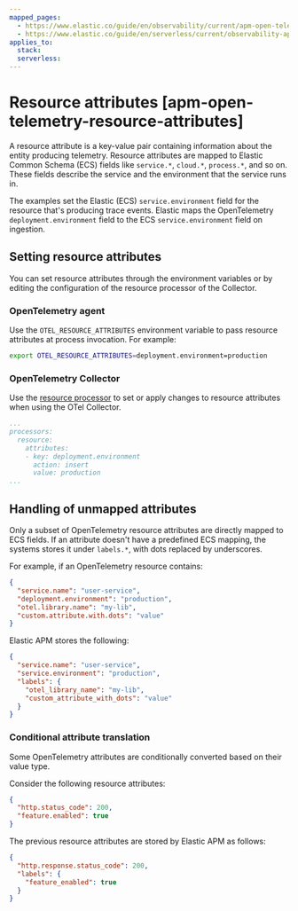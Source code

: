 ```yaml
---
mapped_pages:
  - https://www.elastic.co/guide/en/observability/current/apm-open-telemetry-resource-attributes.html
  - https://www.elastic.co/guide/en/serverless/current/observability-apm-agents-opentelemetry-resource-attributes.html
applies_to:
  stack:
  serverless:
---
```


# Resource attributes [apm-open-telemetry-resource-attributes]

A resource attribute is a key-value pair containing information about the entity producing telemetry. Resource attributes are mapped to Elastic Common Schema (ECS) fields like `service.*`, `cloud.*`, `process.*`, and so on. These fields describe the service and the environment that the service runs in.

The examples set the Elastic (ECS) `service.environment` field for the resource that's producing trace events. Elastic maps the OpenTelemetry `deployment.environment` field to the ECS `service.environment` field on ingestion.

## Setting resource attributes

You can set resource attributes through the environment variables or by editing the configuration of the resource processor of the Collector.

### OpenTelemetry agent

Use the `OTEL_RESOURCE_ATTRIBUTES` environment variable to pass resource attributes at process invocation. For example:

```bash
export OTEL_RESOURCE_ATTRIBUTES=deployment.environment=production
```

### OpenTelemetry Collector

Use the [resource processor](https://github.com/open-telemetry/opentelemetry-collector-contrib/tree/main/processor/resourceprocessor) to set or apply changes to resource attributes when using the OTel Collector.

```yaml
...
processors:
  resource:
    attributes:
    - key: deployment.environment
      action: insert
      value: production
...
```

## Handling of unmapped attributes

Only a subset of OpenTelemetry resource attributes are directly mapped to ECS fields. If an attribute doesn't have a predefined ECS mapping, the systems stores it under `labels.*`, with dots replaced by underscores.

For example, if an OpenTelemetry resource contains:

```json
{
  "service.name": "user-service",
  "deployment.environment": "production",
  "otel.library.name": "my-lib",
  "custom.attribute.with.dots": "value"
}
```

Elastic APM stores the following:

```json
{
  "service.name": "user-service",
  "service.environment": "production",
  "labels": {
    "otel_library_name": "my-lib",
    "custom_attribute_with_dots": "value"
  }
}
```

### Conditional attribute translation

Some OpenTelemetry attributes are conditionally converted based on their value type.

Consider the following resource attributes:

```json
{
  "http.status_code": 200,
  "feature.enabled": true
}
```

The previous resource attributes are stored by Elastic APM as follows:

```json
{
  "http.response.status_code": 200,
  "labels": {
    "feature_enabled": true
  }
}
```